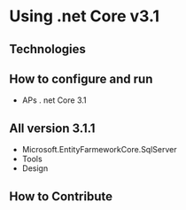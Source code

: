 # Using .net Core v3.1
## Technologies
## How to configure and run
- APs . net Core 3.1
## All version 3.1.1
- Microsoft.EntityFarmeworkCore.SqlServer
- Tools
- Design
## How to Contribute
